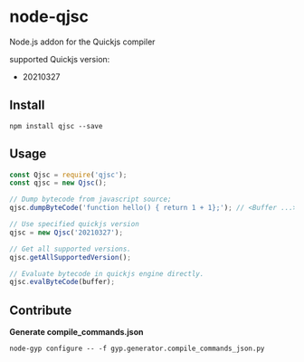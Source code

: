 # node-qjsc
Node.js addon for the Quickjs compiler

supported Quickjs version:

+ 20210327

## Install

```
npm install qjsc --save
```

## Usage

```javascript
const Qjsc = require('qjsc');
const qjsc = new Qjsc();

// Dump bytecode from javascript source;
qjsc.dumpByteCode('function hello() { return 1 + 1};'); // <Buffer ...>

// Use specified quickjs version
qjsc = new Qjsc('20210327');

// Get all supported versions.
qjsc.getAllSupportedVersion();

// Evaluate bytecode in quickjs engine directly.
qjsc.evalByteCode(buffer);
```

## Contribute

**Generate compile_commands.json**

```
node-gyp configure -- -f gyp.generator.compile_commands_json.py
```
